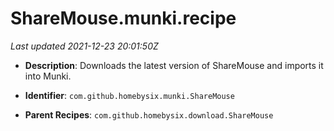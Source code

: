 # ShareMouse.munki.recipe

_Last updated 2021-12-23 20:01:50Z_

- **Description**: Downloads the latest version of ShareMouse and imports it into Munki.

- **Identifier**: `com.github.homebysix.munki.ShareMouse`

- **Parent Recipes**: `com.github.homebysix.download.ShareMouse`
